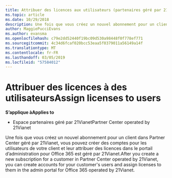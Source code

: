 ```yaml
---
title: Attribuer des licences aux utilisateurs (partenaires géré par 21Vianet)
ms.topic: article
ms.date: 10/29/2018
description: Une fois que vous créez un nouvel abonnement pour un client, vous pouvez créer des comptes d’utilisateur et attribuer des licences à des utilisateurs spécifiques dans votre Office 365 exploité par 21Vianet portail.
author: MaggiePucciEvans
ms.author: evansma
ms.openlocfilehash: c79e2dd52440f19bc09d530a98448f0f778ef771
ms.sourcegitcommit: 4c34d6fcaf020bcc53eaa5f0379011a56149a14f
ms.translationtype: MT
ms.contentlocale: fr-FR
ms.lasthandoff: 03/05/2019
ms.locfileid: "57584012"
---
```

# <a name="assign-licenses-to-users"></a><span data-ttu-id="1a0ef-103">Attribuer des licences à des utilisateurs</span><span class="sxs-lookup"><span data-stu-id="1a0ef-103">Assign licenses to users</span></span>

<span data-ttu-id="1a0ef-104">**S’applique à**</span><span class="sxs-lookup"><span data-stu-id="1a0ef-104">**Applies to**</span></span>

-   <span data-ttu-id="1a0ef-105">Espace partenaires géré par 21Vianet</span><span class="sxs-lookup"><span data-stu-id="1a0ef-105">Partner Center operated by 21Vianet</span></span>


<span data-ttu-id="1a0ef-106">Une fois que vous créez un nouvel abonnement pour un client dans Partner Center géré par 21Vianet, vous pouvez créer des comptes pour les utilisateurs de votre client et leur attribuer des licences dans le portail d’administration pour Office 365 est géré par 21Vianet.</span><span class="sxs-lookup"><span data-stu-id="1a0ef-106">After you create a new subscription for a customer in Partner Center operated by 21Vianet, you can create accounts for your customer's users and assign licenses to them in the admin portal for Office 365 operated by 21Vianet.</span></span> 

